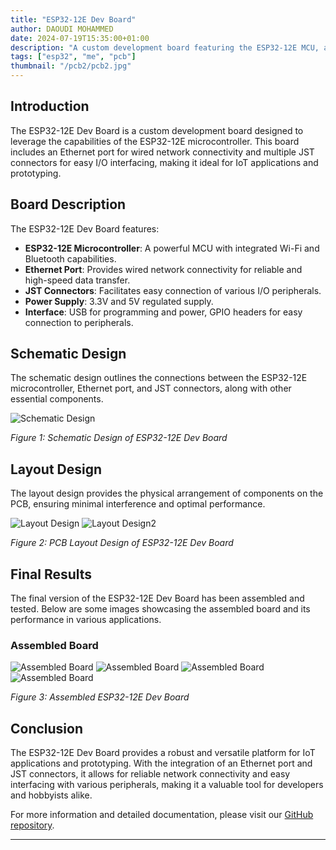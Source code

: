 ```yaml
---
title: "ESP32-12E Dev Board"
author: DAOUDI MOHAMMED
date: 2024-07-19T15:35:00+01:00
description: "A custom development board featuring the ESP32-12E MCU, an Ethernet port, and JST connectors for I/O interfacing."
tags: ["esp32", "me", "pcb"]
thumbnail: "/pcb2/pcb2.jpg"
---
```


## Introduction

The ESP32-12E Dev Board is a custom development board designed to leverage the capabilities of the ESP32-12E microcontroller. This board includes an Ethernet port for wired network connectivity and multiple JST connectors for easy I/O interfacing, making it ideal for IoT applications and prototyping.

<!--more-->

## Board Description

The ESP32-12E Dev Board features:
- **ESP32-12E Microcontroller**: A powerful MCU with integrated Wi-Fi and Bluetooth capabilities.
- **Ethernet Port**: Provides wired network connectivity for reliable and high-speed data transfer.
- **JST Connectors**: Facilitates easy connection of various I/O peripherals.
- **Power Supply**: 3.3V and 5V regulated supply.
- **Interface**: USB for programming and power, GPIO headers for easy connection to peripherals.

## Schematic Design

The schematic design outlines the connections between the ESP32-12E microcontroller, Ethernet port, and JST connectors, along with other essential components.

![Schematic Design](/pcb2/1.jpg)

*Figure 1: Schematic Design of ESP32-12E Dev Board*

## Layout Design

The layout design provides the physical arrangement of components on the PCB, ensuring minimal interference and optimal performance.

![Layout Design](/pcb2/1.jpg)
![Layout Design2](/pcb2/2.jpg)

*Figure 2: PCB Layout Design of ESP32-12E Dev Board*

## Final Results

The final version of the ESP32-12E Dev Board has been assembled and tested. Below are some images showcasing the assembled board and its performance in various applications.

### Assembled Board

![Assembled Board](/pcb2/pcb.jpg)
![Assembled Board](/pcb2/pcb3.jpg)
![Assembled Board](/pcb2/pcb4.jpg)
![Assembled Board](/pcb2/pcb5.jpg)

*Figure 3: Assembled ESP32-12E Dev Board*

## Conclusion

The ESP32-12E Dev Board provides a robust and versatile platform for IoT applications and prototyping. With the integration of an Ethernet port and JST connectors, it allows for reliable network connectivity and easy interfacing with various peripherals, making it a valuable tool for developers and hobbyists alike.

For more information and detailed documentation, please visit our [GitHub repository](https://github.com/7emoutyX/7rissyan.github.io).

---

